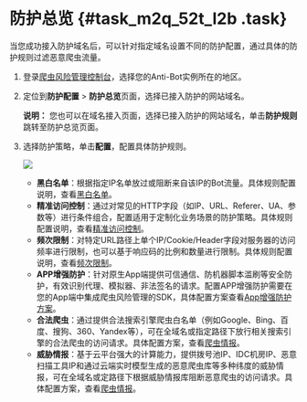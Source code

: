 # 防护总览 {#task_m2q_52t_l2b .task}

当您成功接入防护域名后，可以针对指定域名设置不同的防护配置，通过具体的防护规则过滤恶意爬虫流量。

1.  登录[爬虫风险管理控制台](https://yundun.console.aliyun.com/?p=antibot)，选择您的Anti-Bot实例所在的地区。 
2.  定位到**防护配置** \> **防护总览**页面，选择已接入防护的网站域名。 

    **说明：** 您也可以在域名接入页面，选择已接入防护的网站域名，单击**防护规则**跳转至防护总览页面。

3.  选择防护策略，单击**配置**，配置具体防护规则。 

    ![](http://static-aliyun-doc.oss-cn-hangzhou.aliyuncs.com/assets/img/15823/15589614727159_zh-CN.png)

    -   **黑白名单**：根据指定IP名单放过或阻断来自该IP的Bot流量。具体规则配置说明，查看[黑白名单](intl.zh-CN/用户指南/防护配置/黑白名单.md#)。
    -   **精准访问控制**：通过对常见的HTTP字段（如IP、URL、Referer、UA、参数等）进行条件组合，配置适用于定制化业务场景的防护策略。具体规则配置说明，查看[精准访问控制](intl.zh-CN/用户指南/防护配置/精准访问控制.md#)。
    -   **频次限制**：对特定URL路径上单个IP/Cookie/Header字段对服务器的访问频率进行限制，也可以基于响应码的比例和数量进行限制。具体规则配置说明，查看[频次限制](intl.zh-CN/用户指南/防护配置/频次限制.md#)。
    -   **APP增强防护**：针对原生App端提供可信通信、防机器脚本滥刷等安全防护，有效识别代理、模拟器、非法签名的请求。配置APP增强防护需要在您的App端中集成爬虫风险管理的SDK，具体配置方案查看[App增强防护方案](../../../../intl.zh-CN/用户指南/App增强防护SDK/方案概述.md#)。
    -   **合法爬虫**：通过提供合法搜索引擎爬虫白名单（例如Google、Bing、百度、搜狗、360、Yandex等），可在全域名或指定路径下放行相关搜索引擎的合法爬虫的访问请求。具体配置方案，查看[爬虫情报](intl.zh-CN/用户指南/防护配置/爬虫情报.md#)。
    -   **威胁情报**：基于云平台强大的计算能力，提供拨号池IP、IDC机房IP、恶意扫描工具IP和通过云端实时模型生成的恶意爬虫库等多种纬度的威胁情报，可在全域名或定路径下根据威胁情报库阻断恶意爬虫的访问请求。具体配置方案，查看[爬虫情报](intl.zh-CN/用户指南/防护配置/爬虫情报.md#)。

